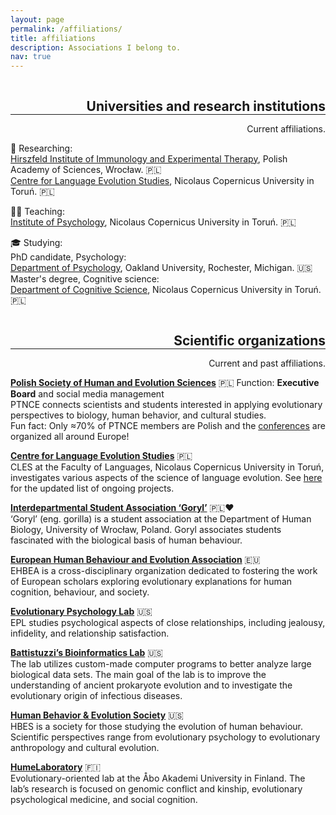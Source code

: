 ```yaml
---
layout: page
permalink: /affiliations/
title: affiliations
description: Associations I belong to.
nav: true
---
```

<h2 class="category" style="float:right; color: var(--global-divider-color); margin-bottom: 0;">Universities and research institutions</h2>
<hr style="clear:both; color:grey;">
<p align="right">Current affiliations.</p>

🔎 Researching:<br />
<a href="https://hirszfeld.pl/en/">Hirszfeld Institute of Immunology and Experimental Therapy</a>, Polish Academy of Sciences, Wrocław. 🇵🇱 <br />
<a href="https://cles.umk.pl/">Centre for Language Evolution Studies</a>, Nicolaus Copernicus University in Toruń. 🇵🇱 <br />

👩‍🏫 Teaching:<br />
<a href="http://psychologia.umk.pl/">Institute of Psychology</a>, Nicolaus Copernicus University in Toruń. 🇵🇱 <br />

🎓 Studying:<br />
PhD candidate, Psychology:<br />
<a href="https://www.oakland.edu/psychology/">Department of Psychology</a>, Oakland University, Rochester, Michigan. 🇺🇸 <br />
Master's degree, Cognitive science:<br />
<a href="https://kognitywistyka.umk.pl/pages/cognitive_science/">Department of Cognitive Science</a>, Nicolaus Copernicus University in Toruń. 🇵🇱 <br />


<h2 class="category" style="float:right; color: var(--global-divider-color); margin-bottom: 0;">Scientific organizations</h2>
<hr style="clear:both; color:grey;">
<p align="right">Current and past affiliations.</p>

<a href="http://ptnce.pl/main.php?page=start&lang=en"><b>Polish Society of Human and Evolution Sciences</b></a> 🇵🇱 Function: <b>Executive Board</b> and social media management<br />
PTNCE connects scientists and students interested in applying evolutionary perspectives to biology, human behavior, and cultural studies.<br />
Fun fact: Only ≈70% of PTNCE members are Polish and the <a href="https://www.ptnce.pl/en/conference">conferences</a> are organized all around Europe!<br />

<a href="https://cles.umk.pl/"><b>Centre for Language Evolution Studies</b></a> 🇵🇱<br />
CLES at the Faculty of Languages, Nicolaus Copernicus University in Toruń, investigates various aspects of the science of language evolution. See <a href="https://cles.umk.pl/research/">here</a> for the updated list of ongoing projects.<br />

<a href="https://www.facebook.com/mskngoryl/"><b>Interdepartmental Student Association ‘Goryl’</b></a> 🇵🇱❤️<br />
‘Goryl’ (eng. gorilla) is a student association at the Department of Human Biology, University of Wrocław, Poland. Goryl associates students fascinated with the biological basis of human behaviour.<br />

<a href="https://www.cambridge.org/core/membership/ehbea"><b>European Human Behaviour and Evolution Association</b></a> 🇪🇺<br />
EHBEA is a cross-disciplinary organization dedicated to fostering the work of European scholars exploring evolutionary explanations for human cognition, behaviour, and society.<br />

<a href="https://www.toddkshackelford.com/"><b>Evolutionary Psychology Lab</b></a> 🇺🇸<br />
EPL studies psychological aspects of close relationships, including jealousy, infidelity, and relationship satisfaction.<br />

<a href="https://oakland.edu/biology/directory/battistuzzi"><b>Battistuzzi’s Bioinformatics Lab</b></a> 🇺🇸<br />
The lab utilizes custom-made computer programs to better analyze large biological data sets. The main goal of the lab is to improve the understanding of ancient prokaryote evolution and to investigate the evolutionary origin of infectious diseases.<br />

<a href="https://www.hbes.com/"><b>Human Behavior & Evolution Society</b></a> 🇺🇸<br />
HBES is a society for those studying the evolution of human behaviour. Scientific perspectives range from evolutionary psychology to evolutionary anthropology and cultural evolution. <br />

<a href="https://twitter.com/HumeLaboratory"><b>HumeLaboratory</b></a> 🇫🇮<br />
Evolutionary-oriented lab at the Åbo Akademi University in Finland. The lab’s research is focused on genomic conflict and kinship, evolutionary psychological medicine, and social cognition.<br />
